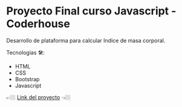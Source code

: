 # Proyecto Final curso Javascript - Coderhouse

Desarrollo de plataforma para calcular Indice de masa corporal.

Tecnologias 🛠️:
- HTML
- CSS
- Bootstrap
- Javascript


👉🏼 [Link del proyecto](https://martinrot.github.io/Javascript-CoderHouse//) 👈🏼 

